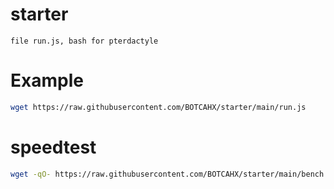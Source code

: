 # starter
```file run.js, bash for pterdactyle```

# Example
```bash
wget https://raw.githubusercontent.com/BOTCAHX/starter/main/run.js
```
# speedtest
```bash
wget -qO- https://raw.githubusercontent.com/BOTCAHX/starter/main/bench.sh | bash
```

